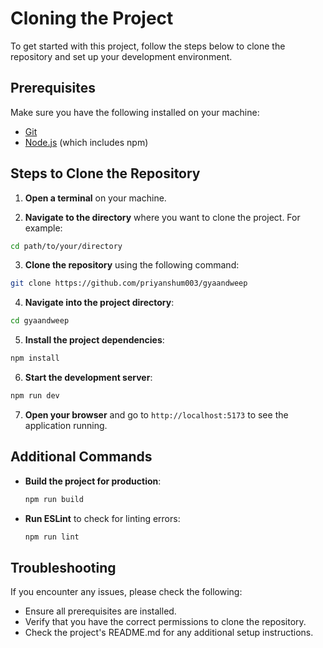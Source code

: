 # Cloning the Project

To get started with this project, follow the steps below to clone the repository and set up your development environment.

## Prerequisites

Make sure you have the following installed on your machine:

- [Git](https://git-scm.com/)
- [Node.js](https://nodejs.org/) (which includes npm)

## Steps to Clone the Repository

1. **Open a terminal** on your machine.

2. **Navigate to the directory** where you want to clone the project. For example:
  ```sh
  cd path/to/your/directory
  ```

3. **Clone the repository** using the following command:
  ```sh
  git clone https://github.com/priyanshum003/gyaandweep
  ```

4. **Navigate into the project directory**:
  ```sh
  cd gyaandweep
  ```

5. **Install the project dependencies**:
  ```sh
  npm install
  ```

6. **Start the development server**:
  ```sh
  npm run dev
  ```

7. **Open your browser** and go to `http://localhost:5173` to see the application running.

## Additional Commands

- **Build the project for production**:
  ```sh
  npm run build
  ```

- **Run ESLint** to check for linting errors:
  ```sh
  npm run lint
  ```


## Troubleshooting

If you encounter any issues, please check the following:

- Ensure all prerequisites are installed.
- Verify that you have the correct permissions to clone the repository.
- Check the project's README.md for any additional setup instructions.
